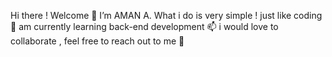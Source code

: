 Hi there ! Welcome 👋 
I’m AMAN A.
What i do is very simple ! just like coding 💞️ 
am currently learning back-end development 📫
i would love to collaborate , feel free to reach out to me 👀
